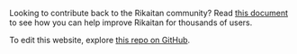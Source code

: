 Looking to contribute back to the Rikaitan community?
Read [this document](https://github.com/Ajatt-Tools/rikaitan?tab=readme-ov-file#contributing)
to see how you can help improve Rikaitan for thousands of users.

To edit this website, explore
[this repo on GitHub](https://github.com/rikaitan/rikaitan.github.io).
